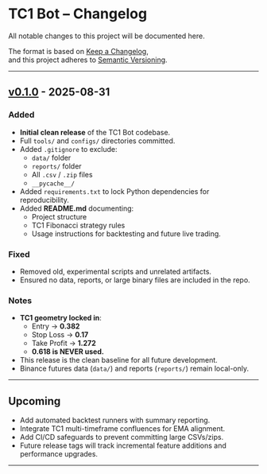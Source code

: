 # TC1 Bot – Changelog

All notable changes to this project will be documented here.

The format is based on [Keep a Changelog](https://keepachangelog.com/en/1.0.0/),  
and this project adheres to [Semantic Versioning](https://semver.org/spec/v2.0.0.html).

---

## [v0.1.0] - 2025-08-31
### Added
- **Initial clean release** of the TC1 Bot codebase.
- Full `tools/` and `configs/` directories committed.
- Added `.gitignore` to exclude:
  - `data/` folder  
  - `reports/` folder  
  - All `.csv` / `.zip` files  
  - `__pycache__/`
- Added `requirements.txt` to lock Python dependencies for reproducibility.
- Added **README.md** documenting:
  - Project structure
  - TC1 Fibonacci strategy rules
  - Usage instructions for backtesting and future live trading.

### Fixed
- Removed old, experimental scripts and unrelated artifacts.
- Ensured no data, reports, or large binary files are included in the repo.

### Notes
- **TC1 geometry locked in**:
    - Entry → **0.382**
    - Stop Loss → **0.17**
    - Take Profit → **1.272**
    - **0.618 is NEVER used.**
- This release is the clean baseline for all future development.
- Binance futures data (`data/`) and reports (`reports/`) remain local-only.

---

## Upcoming
- Add automated backtest runners with summary reporting.
- Integrate TC1 multi-timeframe confluences for EMA alignment.
- Add CI/CD safeguards to prevent committing large CSVs/zips.
- Future release tags will track incremental feature additions and performance upgrades.

---

[v0.1.0]: https://github.com/Buckhopbuilder/TC1-Bot_Final/releases/tag/v0.1.0

